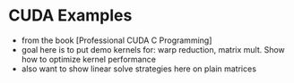 # CUDA Examples 
* from the book [Professional CUDA C Programming]
* goal here is to put demo kernels for: warp reduction, matrix mult. Show how to optimize kernel performance
* also want to show linear solve strategies here on plain matrices